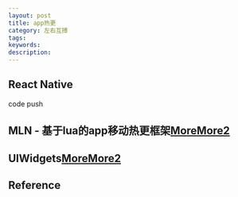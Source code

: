 ```yaml
---
layout: post
title: app热更
category: 左右互搏
tags: 
keywords: 
description: 
---
```


## React Native

code push

## MLN - 基于lua的app移动热更框架[More](https://juejin.cn/post/6844904045862191112)[More2](https://github.com/momotech/MLN)

## UIWidgets[More](https://github.com/UIWidgets/com.unity.uiwidgets)[More2](https://learn.unity.com/g/uiwidgets)

## Reference

